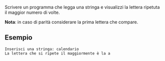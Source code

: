 Scrivere un programma che legga una stringa e visualizzi la lettera ripetuta il maggior numero di volte.

**Nota**: in caso di parità considerare la prima lettera che compare.

## Esempio

```plaintext
Inserisci una stringa: calendario
La lettera che si ripete il maggiormente è la a
```